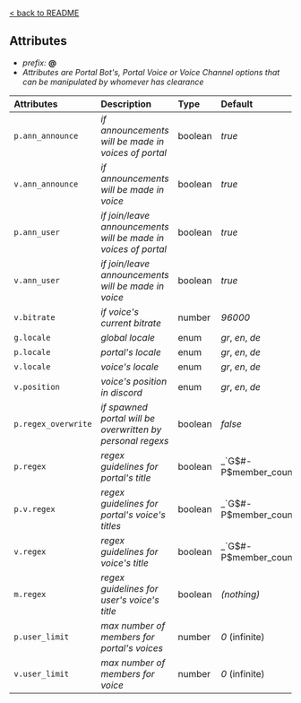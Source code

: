 [< back to README](https://github.com/keybraker/portal-discord-bot#regex-interpreter)

## Attributes

* _prefix:_ __@__
* _Attributes are Portal Bot's, Portal Voice or Voice Channel options that can be manipulated by whomever has clearance_

| Attributes          | Description                                                    | Type    | Default                               |
| :------------------ | :------------------------------------------------------------- | :------ | :------------------------------------ |
| `p.ann_announce`    | _if announcements will be made in voices of portal_            | boolean | _true_                                |
| `v.ann_announce`    | _if announcements will be made in voice_                       | boolean | _true_                                |
| `p.ann_user`        | _if join/leave announcements will be made in voices of portal_ | boolean | _true_                                |
| `v.ann_user`        | _if join/leave announcements will be made in voice_            | boolean | _true_                                |
| `v.bitrate`         | _if voice's current bitrate_                                   | number  | _96000_                               |
| `g.locale`          | _global locale_                                                | enum    | _gr_, _en_, _de_                      |
| `p.locale`          | _portal's locale_                                              | enum    | _gr_, _en_, _de_                      |
| `v.locale`          | _voice's locale_                                               | enum    | _gr_, _en_, _de_                      |
| `v.position`        | _voice's position in discord_                                  | enum    | _gr_, _en_, _de_                      |
| `p.regex_overwrite` | _if spawned portal will be overwritten by personal regexs_     | boolean | _false_                               |
| `p.regex`           | _regex guidelines for portal's title_                          | boolean | _`G$#-P$member_count | $status_list`_ |
| `p.v.regex`         | _regex guidelines for portal's voice's titles_                 | boolean | _`G$#-P$member_count | $status_list`_ |
| `v.regex`           | _regex guidelines for voice's title_                           | boolean | _`G$#-P$member_count | $status_list`_ |
| `m.regex`           | _regex guidelines for user's voice's title_                    | boolean | _(nothing)_                           |
| `p.user_limit`      | _max number of members for portal's voices_                    | number  | _0_ (infinite)                        |
| `v.user_limit`      | _max number of members for voice_                              | number  | _0_ (infinite)                        |